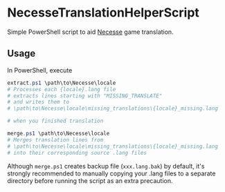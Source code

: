 # NecesseTranslationHelperScript

Simple PowerShell script to aid [Necesse](https://store.steampowered.com/app/1169040) game translation.

## Usage
In PowerShell, execute

```PowerShell
extract.ps1 \path\to\Necesse\locale
# Processes each {locale}.lang file
# extracts lines starting with "MISSING_TRANSLATE" 
# and writes them to 
# \path\to\Necesse\locale\missing_translations\{locale}_missing.lang

# when you finished translation

merge.ps1 \path\to\Necesse\locale
# Merges translation lines from 
# \path\to\Necesse\locale\missing_translations\{locale}_missing.lang
# into their corresponding source .lang files
```

Although `merge.ps1` creates backup file (`xxx.lang.bak`) by default, it's strongly recommended to manually copying your .lang files to a separate directory before running the script as an extra precaution.
